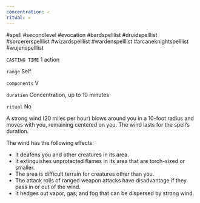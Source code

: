 ```yaml
---
concentration: ✓
ritual: 𐄂
---
```

#spell #secondlevel #evocation #bardspelllist #druidspelllist #sorcererspelllist #wizardspelllist #wardenspelllist #arcaneknightspelllist #wujenspelllist

`CASTING TIME`
1 action

`range`
Self

`components`
V

`duration`
Concentration, up to 10 minutes

`ritual`
No

A strong wind (20 miles per hour) blows around you in a 10-foot radius and moves with you, remaining centered on you. The wind lasts for the spell’s duration.

The wind has the following effects:

- It deafens you and other creatures in its area.
- It extinguishes unprotected flames in its area that are torch-sized or smaller.
- The area is difficult terrain for creatures other than you.
- The attack rolls of ranged weapon attacks have disadvantage if they pass in or out of the wind.
- It hedges out vapor, gas, and fog that can be dispersed by strong wind.
